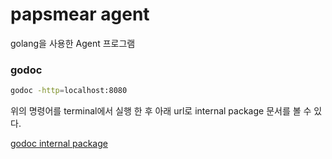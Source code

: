 # papsmear agent
golang을 사용한 Agent 프로그램

### godoc
```bash
godoc -http=localhost:8080
```
위의 명령어를 terminal에서 실행 한 후 아래 url로 internal package 문서를 볼 수 있다.  

[godoc internal package](http://localhost:8080/pkg/github.com/p829911/agent/papsmear/internal/)

